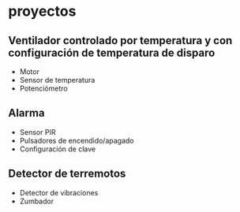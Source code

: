 # proyectos

## Ventilador controlado por temperatura y con configuración de temperatura de disparo
* Motor
* Sensor de temperatura
* Potenciómetro

## Alarma
* Sensor PIR
* Pulsadores de encendido/apagado
* Configuración de clave

## Detector de terremotos
* Detector de vibraciones
* Zumbador
